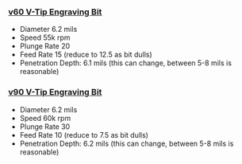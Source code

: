 
### [v60 V-Tip Engraving Bit](http://www.precisebits.com/products/carbidebits/scoreengrave.asp)
   - Diameter 6.2 mils
   - Speed 55k rpm
   - Plunge Rate 20
   - Feed Rate 15 (reduce to 12.5 as bit dulls)
   - Penetration Depth: 6.1 mils (this can change, between 5-8 mils is reasonable)

### [v90 V-Tip Engraving Bit](http://www.precisebits.com/products/carbidebits/scoreengrave.asp)
   - Diameter 6.2 mils
   - Speed 60k rpm
   - Plunge Rate 30
   - Feed Rate 10 (reduce to 7.5 as bit dulls)
   - Penetration Depth: 6.2 mils (this can change, between 5-8 mils is reasonable)
